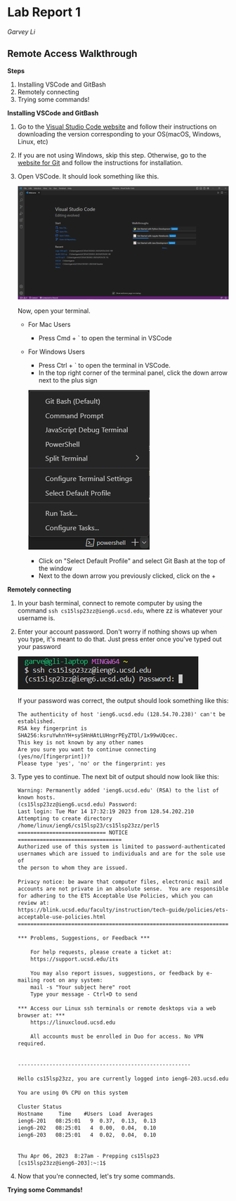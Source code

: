 # Lab Report 1
*Garvey Li*

## Remote Access Walkthrough

**Steps**
1. Installing VSCode and GitBash
2. Remotely connecting
3. Trying some commands!

**Installing VSCode and GitBash**
1. Go to the [Visual Studio Code website](https://code.visualstudio.com/) and follow their instructions on downloading the version corresponding to your OS(macOS, Windows, Linux, etc)
2. If you are not using Windows, skip this step. Otherwise, go to the [website for Git](https://gitforwindows.org/) and follow the instructions for installation.
3. Open VSCode. It should look something like this.

   ![Image](vsc_screenshot.PNG)
   
   Now, open your terminal.
   
    * For Mac Users
        * Press Cmd + ` to open the terminal in VSCode
    * For Windows Users
        * Press Ctrl + ` to open the terminal in VSCode. 
        * In the top right corner of the terminal panel, click the down arrow next to the plus sign
        
        ![Image](default_profile.png)
        * Click on "Select Default Profile" and select Git Bash at the top of the window
        * Next to the down arrow you previously clicked, click on the + 

**Remotely connecting**
1. In your bash terminal, connect to remote computer by using the command `ssh cs15lsp23zz@ieng6.ucsd.edu`, where zz is whatever your username is.
2. Enter your account password. Don't worry if nothing shows up when you type, it's meant to do that. Just press enter once you've typed out your password

   ![Image](ssh_screenshot.PNG)
   
   If your password was correct, the output should look something like this:
   
   ```
   The authenticity of host 'ieng6.ucsd.edu (128.54.70.238)' can't be established.
   RSA key fingerprint is SHA256:ksruYwhnYH+sySHnHAtLUHngrPEyZTDl/1x99wUQcec.
   This key is not known by any other names
   Are you sure you want to continue connecting (yes/no/[fingerprint])? 
   Please type 'yes', 'no' or the fingerprint: yes
   ```
3. Type yes to continue. The next bit of output should now look like this: 

   ```
   Warning: Permanently added 'ieng6.ucsd.edu' (RSA) to the list of known hosts.
   (cs15lsp23zz@ieng6.ucsd.edu) Password:
   Last login: Tue Mar 14 17:32:19 2023 from 128.54.202.210
   Attempting to create directory /home/linux/ieng6/cs15lsp23/cs15lsp23zz/perl5
   ============================ NOTICE =================================
   Authorized use of this system is limited to password-authenticated
   usernames which are issued to individuals and are for the sole use of
   the person to whom they are issued.

   Privacy notice: be aware that computer files, electronic mail and
   accounts are not private in an absolute sense.  You are responsible
   for adhering to the ETS Acceptable Use Policies, which you can review at:
   https://blink.ucsd.edu/faculty/instruction/tech-guide/policies/ets-acceptable-use-policies.html
   =====================================================================

   *** Problems, Suggestions, or Feedback ***

       For help requests, please create a ticket at:
       https://support.ucsd.edu/its

       You may also report issues, suggestions, or feedback by e-mailing root on any system:
       mail -s "Your subject here" root
       Type your message - Ctrl+D to send

   *** Access our Linux ssh terminals or remote desktops via a web browser at: ***
       https://linuxcloud.ucsd.edu

       All accounts must be enrolled in Duo for access. No VPN required.


   -------------------------------------------------------

   Hello cs15lsp23zz, you are currently logged into ieng6-203.ucsd.edu

   You are using 0% CPU on this system

   Cluster Status
   Hostname     Time    #Users  Load  Averages
   ieng6-201   08:25:01   9  0.37,  0.13,  0.13
   ieng6-202   08:25:01   4  0.00,  0.04,  0.10
   ieng6-203   08:25:01   4  0.02,  0.04,  0.10


   Thu Apr 06, 2023  8:27am - Prepping cs15lsp23
   [cs15lsp23zz@ieng6-203]:~:1$

   ```

4. Now that you're connected, let's try some commands.

**Trying some Commands!**

